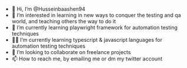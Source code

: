 - 👋 Hi, I’m @Husseinbaashen94
- 👀 I’m interested in learning in new ways to conquer the testing and qa world, and teaching others the way to do it
- 🌱 I’m currently learning playwright framework for automation testing techniques
- 👨‍🦯 I’m currently learning typescript & javascript languages for automation testing techniques
- 💞️ I’m looking to collaborate on freelance projects
- 📫 How to reach me, by emailing me or dm my twitter account

<!---
Husseinbaashen94/Husseinbaashen94 is a ✨ special ✨ repository because its `README.md` (this file) appears on your GitHub profile.
You can click the Preview link to take a look at your changes.
--->
